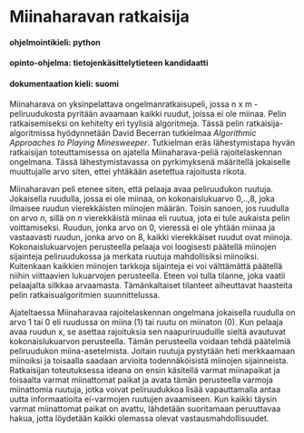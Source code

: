 # Miinaharavan ratkaisija

#### ohjelmointikieli: python
#### opinto-ohjelma: tietojenkäsittelytieteen kandidaatti
#### dokumentaation kieli: suomi


Miinaharava on yksinpelattava ongelmanratkaisupeli, jossa n x m -peliruudukosta pyritään avaamaan kaikki ruudut, joissa ei ole miinaa. Pelin ratkaisemiseksi on kehitelty eri tyylisiä algoritmeja. Tässä pelin ratkaisija-algoritmissa hyödynnetään David Becerran tutkielmaa *Algorithmic Approaches to Playing Minesweeper*. Tutkielman eräs lähestymistapa hyvän ratkaisijan toteuttamisessa on ajatella Miinaharava-peliä rajoitelaskennan ongelmana. Tässä lähestymistavassa on pyrkimyksenä määritellä jokaiselle muuttujalle arvo siten, ettei yhtäkään asetettua rajoitusta rikota.  

Miinaharavan peli etenee siten, että pelaaja avaa peliruudukon ruutuja. Jokaisella ruudulla, jossa ei ole miinaa, on kokonaislukuarvo 0,..,8, joka ilmaisee ruudun vierekkäisten miinojen määrän. Toisin sanoen, jos ruudulla on arvo *n*, sillä on *n* vierekkäistä miinaa eli ruutua, jota ei tule aukaista pelin voittamiseksi. Ruudun, jonka arvo on 0, vieressä ei ole yhtään miinaa ja vastaavasti ruudun, jonka arvo on 8, kaikki vierekkäiset ruudut ovat miinoja. Kokonaislukuarvojen perusteella pelaaja voi loogisesti päätellä miinojen sijainteja peliruudukossa ja merkata ruutuja mahdollisiksi miinoiksi. Kuitenkaan kaikkien miinojen tarkkoja sijainteja ei voi välttämättä päätellä niihin viittaavien lukuarvojen perusteella. Eteen voi tulla tilanne, joka vaatii pelaajalta silkkaa arvaamasta. Tämänkaltaiset tilanteet aiheuttavat haasteita pelin ratkaisualgoritmien suunnittelussa. 

Ajateltaessa Miinaharavaa rajoitelaskennan ongelmana jokaisella ruudulla on arvo 1 tai 0 eli ruudussa on miina (1) tai ruutu on miinaton (0). Kun pelaaja avaa ruudun x, se asettaa rajoituksia sen naapuriruuduille sieltä avautuvat kokonaislukuarvon perusteella. Tämän perusteella voidaan tehdä päätelmiä peliruudukon miina-asetelmista. Joitain ruutuja pystytään heti merkkaamaan miinoiksi ja toisaalla saadaan arvioita todennäköisistä miinojen sijainneista. Ratkaisijan toteutuksessa ideana on ensin käsitellä varmat miinapaikat ja toisaalta varmat miinattomat paikat ja avata tämän perusteella varmoja miinattomia ruutuja, jotka voivat peliruudukkoa lisää vapauttamalla antaa uutta informaatioita ei-varmojen ruutujen avaamiseen. Kun kaikki täysin varmat miinattomat paikat on avattu, lähdetään suoritamaan peruuttavaa hakua, jotta löydetään kaikki olemassa olevat vastausmahdollisuudet. 
